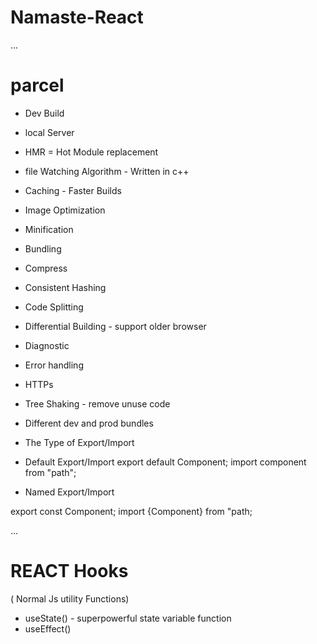 # Namaste-React

...
# parcel
- Dev Build
- local Server
- HMR = Hot Module replacement
- file Watching Algorithm - Written in c++
- Caching - Faster Builds
- Image Optimization
- Minification
- Bundling
- Compress
- Consistent Hashing
- Code Splitting 
- Differential Building - support older browser
- Diagnostic
- Error handling
- HTTPs
- Tree Shaking - remove unuse code 
- Different dev and prod bundles


- The Type of Export/Import

- Default Export/Import
export default Component;
import component from "path";


- Named Export/Import

export const Component;
import {Component} from "path;

...
# REACT Hooks
 ( Normal Js utility Functions)
- useState() - superpowerful state variable function
- useEffect()
